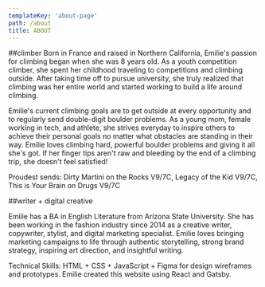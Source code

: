 ```yaml
---
templateKey: 'about-page'
path: /about
title: ABOUT
---
```

##climber
Born in France and raised in Northern California, Emilie's passion for climbing began when she was 8 years old. As a youth competition climber, she spent her childhood traveling to competitions and climbing outside. After taking time off to pursue university, she truly realized that climbing was her entire world and started working to build a life around climbing. 

Emilie's current climbing goals are to get outside at every opportunity and to regularly send double-digit boulder problems. As a young mom, female working in tech, and athlete, she strives everyday to inspire others to achieve their personal goals no matter what obstacles are standing in their way. Emilie loves climbing hard, powerful boulder problems and giving it all she's got. If her finger tips aren't raw and bleeding by the end of a climbing trip, she doesn't feel satisfied!

Proudest sends: Dirty Martini on the Rocks V9/7C, Legacy of the Kid V9/7C, This is Your Brain on Drugs V9/7C

##writer + digital creative

Emilie has a BA in English Literature from Arizona State University. She has been working in the fashion industry since 2014 as a creative writer, copywriter, stylist, and digital marketing specialist. Emilie loves bringing marketing campaigns to life through authentic storytelling, strong brand strategy, inspiring art direction, and insightful writing.

Technical Skills: HTML + CSS + JavaScript + Figma for design wireframes and prototypes. Emilie created this website using React and Gatsby. 













